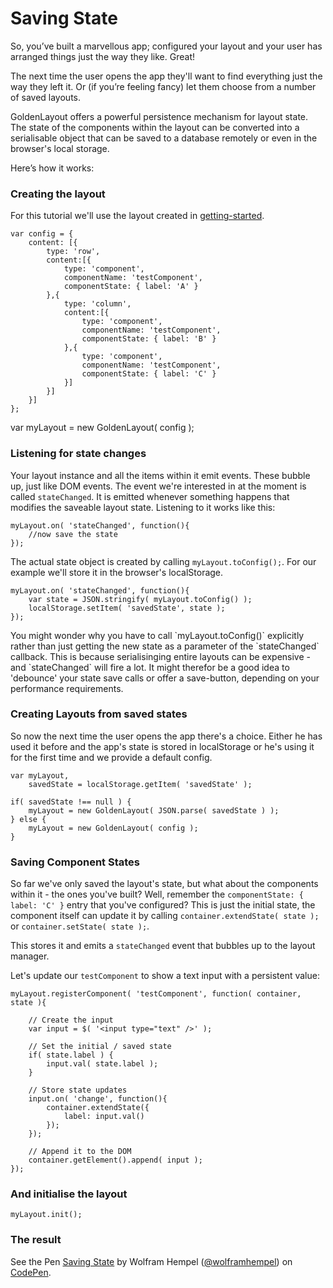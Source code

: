 Saving State
=======================================
So, you’ve built a marvellous app; configured your layout and your user has arranged things just the way they like. Great! 

The next time the user opens the app they'll want to find everything just the way they left it. Or (if you’re feeling fancy) let them choose from a number of saved layouts.

GoldenLayout offers a powerful persistence mechanism for layout state. The state of the components within the layout can be converted into a serialisable object that can be saved to a database remotely or even in the browser's local storage.

Here’s how it works:

### Creating the layout
For this tutorial we'll use the layout created in [getting-started](getting-started.html).

	var config = {
		content: [{
			type: 'row',
			content:[{
				type: 'component',
				componentName: 'testComponent',
				componentState: { label: 'A' }
			},{
				type: 'column',
				content:[{
					type: 'component',
					componentName: 'testComponent',
					componentState: { label: 'B' }
				},{
					type: 'component',
					componentName: 'testComponent',
					componentState: { label: 'C' }
				}]
			}]
		}]
	};

var myLayout = new GoldenLayout( config );

### Listening for state changes

Your layout instance and all the items within it emit events. These bubble up, just like DOM events. The event we're interested in at the moment is called `stateChanged`. It is emitted whenever something happens that modifies the saveable layout state. Listening to it works like this:

	myLayout.on( 'stateChanged', function(){
		//now save the state
	});

The actual state object is created by calling `myLayout.toConfig();`. For our example we'll store it in the browser's localStorage.

	myLayout.on( 'stateChanged', function(){
		var state = JSON.stringify( myLayout.toConfig() );
		localStorage.setItem( 'savedState', state );
	});

<div class="info">You might wonder why you have to call `myLayout.toConfig()` explicitly rather than just getting the new state as a parameter of the `stateChanged` callback. This is because serialisinging entire layouts can be expensive - and `stateChanged` will fire a lot. It might therefor be a good idea to 'debounce' your state save calls or offer a save-button, depending on your performance requirements.</div>

### Creating Layouts from saved states

So now the next time the user opens the app there's a choice. Either he has used it before and the app's state is stored
in localStorage or he's using it for the first time and we provide a default config.

	var myLayout,
		savedState = localStorage.getItem( 'savedState' );

	if( savedState !== null ) {
		myLayout = new GoldenLayout( JSON.parse( savedState ) );
	} else {
		myLayout = new GoldenLayout( config );
	}

### Saving Component States

So far we've only saved the layout's state, but what about the components within it - the ones you've built? Well, remember the `componentState: { label: 'C' }` entry that you've configured? This is just the initial state, the component itself can update it by calling `container.extendState( state );` or `container.setState( state );`.

This stores it and emits a `stateChanged` event that bubbles up to the layout manager.

Let's update our `testComponent` to show a text input with a persistent value:

	myLayout.registerComponent( 'testComponent', function( container, state ){

		// Create the input
        var input = $( '<input type="text" />' );
        
        // Set the initial / saved state
        if( state.label ) {
            input.val( state.label );
        }
		
		// Store state updates
        input.on( 'change', function(){
            container.extendState({
                label: input.val()
            });
        });

		// Append it to the DOM
        container.getElement().append( input );
    });

### And initialise the layout
	myLayout.init();

### The result
<p data-height="268" data-theme-id="7376" data-slug-hash="7c599be2a33fb57a47dfb43a53df2437" data-default-tab="result" class='codepen'>See the Pen <a href='http://codepen.io/wolframhempel/pen/7c599be2a33fb57a47dfb43a53df2437/'>Saving State</a> by Wolfram Hempel (<a href='http://codepen.io/wolframhempel'>@wolframhempel</a>) on <a href='http://codepen.io'>CodePen</a>.</p>
<script async src="//codepen.io/assets/embed/ei.js"></script>

